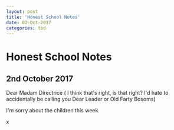 ```yaml
---
layout: post
title: 'Honest School Notes'
date: 02-Oct-2017
categories: tbd
---
```


# Honest School Notes

## 2nd October 2017

Dear Madam Directrice ( I think that's right,   is that right? I'd hate to accidentally be calling you Dear Leader or Old Farty Bosoms)

I'm sorry about the children this week.

 

x
